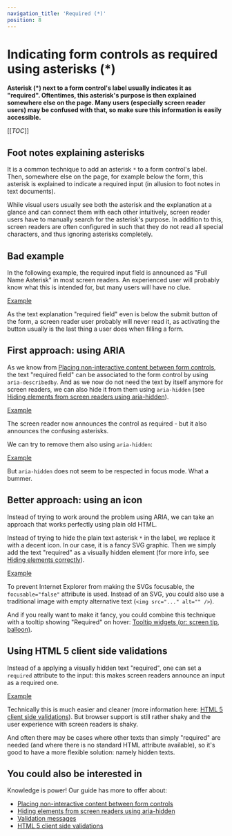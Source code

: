 ```yaml
---
navigation_title: 'Required (*)'
position: 8
---
```


# Indicating form controls as required using asterisks (\*)

**Asterisk (\*) next to a form control's label usually indicates it as "required". Oftentimes, this asterisk's purpose is then explained somewhere else on the page. Many users (especially screen reader users) may be confused with that, so make sure this information is easily accessible.**

[[_TOC_]]

## Foot notes explaining asterisks

It is a common technique to add an asterisk `*` to a form control's label. Then, somewhere else on the page, for example below the form, this asterisk is explained to indicate a required input (in allusion to foot notes in text documents).

While visual users usually see both the asterisk and the explanation at a glance and can connect them with each other intuitively, screen reader users have to manually search for the asterisk's purpose. In addition to this, screen readers are often configured in such that they do not read all special characters, and thus ignoring asterisks completely.

## Bad example

In the following example, the required input field is announced as "Full Name Asterisk" in most screen readers. An experienced user will probably know what this is intended for, but many users will have no clue.

[Example](_examples/required-input-with-asterisk)

As the text explanation "required field" even is below the submit button of the form, a screen reader user probably will never read it, as activating the button usually is the last thing a user does when filling a form.

## First approach: using ARIA

As we know from [Placing non-interactive content between form controls](/examples/forms/non-interactive-content), the text "required field" can be associated to the form control by using `aria-describedby`. And as we now do not need the text by itself anymore for screen readers, we can also hide it from them using `aria-hidden` (see [Hiding elements from screen readers using aria-hidden](/examples/hiding-elements/from-screen-readers)).

[Example](_examples/required-input-with-asterisk-and-aria)

The screen reader now announces the control as required - but it also announces the confusing asterisks.

We can try to remove them also using `aria-hidden`:

[Example](_examples/required-input-with-hidden-asterisks-and-aria)

But `aria-hidden` does not seem to be respected in focus mode. What a bummer.

## Better approach: using an icon

Instead of trying to work around the problem using ARIA, we can take an approach that works perfectly using plain old HTML.

Instead of trying to hide the plain text asterisk `*` in the label, we replace it with a decent icon. In our case, it is a fancy SVG graphic. Then we simply add the text "required" as a visually hidden element (for more info, see [Hiding elements correctly](/examples/hiding-elements)).

[Example](_examples/required-input-with-asterisks-as-icons)

To prevent Internet Explorer from making the SVGs focusable, the `focusable="false"` attribute is used. Instead of an SVG, you could also use a traditional image with empty alternative text (`<img src="..." alt="" />`).

And if you really want to make it fancy, you could combine this technique with a tooltip showing "Required" on hover: [Tooltip widgets (or: screen tip, balloon)](/examples/widgets/tooltips).

## Using HTML 5 client side validations

Instead of a applying a visually hidden text "required", one can set a `required` attribute to the input: this makes screen readers announce an input as a required one.

[Example](_examples/required-inputs-with-html-5)

Technically this is much easier and cleaner (more information here: [HTML 5 client side validations](/examples/forms/html-5-validations)). But browser support is still rather shaky and the user experience with screen readers is shaky.

And often there may be cases where other texts than simply "required" are needed (and where there is no standard HTML attribute available), so it's good to have a more flexible solution: namely hidden texts.

## You could also be interested in

Knowledge is power! Our guide has more to offer about:

- [Placing non-interactive content between form controls](/examples/forms/non-interactive-content)
- [Hiding elements from screen readers using aria-hidden](/examples/sensible-aria-usage/hidden/)
- [Validation messages](/examples/forms/validation-messages)
- [HTML 5 client side validations](/examples/forms/html-5-validations)
